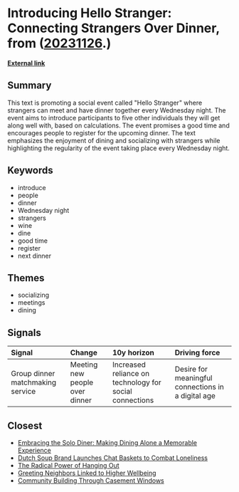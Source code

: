 # __Introducing Hello Stranger: Connecting Strangers Over Dinner__, from ([20231126](https://kghosh.substack.com/p/20231126).)

__[External link](https://timeleft.com/?utm_source=substack&utm_medium=email)__



## Summary

This text is promoting a social event called "Hello Stranger" where strangers can meet and have dinner together every Wednesday night. The event aims to introduce participants to five other individuals they will get along well with, based on calculations. The event promises a good time and encourages people to register for the upcoming dinner. The text emphasizes the enjoyment of dining and socializing with strangers while highlighting the regularity of the event taking place every Wednesday night.

## Keywords

* introduce
* people
* dinner
* Wednesday night
* strangers
* wine
* dine
* good time
* register
* next dinner

## Themes

* socializing
* meetings
* dining

## Signals

| Signal                           | Change                         | 10y horizon                                             | Driving force                                      |
|:---------------------------------|:-------------------------------|:--------------------------------------------------------|:---------------------------------------------------|
| Group dinner matchmaking service | Meeting new people over dinner | Increased reliance on technology for social connections | Desire for meaningful connections in a digital age |

## Closest

* [Embracing the Solo Diner: Making Dining Alone a Memorable Experience](387cc7d6dcac314087dfc35f2091b410)
* [Dutch Soup Brand Launches Chat Baskets to Combat Loneliness](d73cef2dc5d458ba6b4a61dff2997181)
* [The Radical Power of Hanging Out](edbb7336dfb26098bcc966ca17c074b9)
* [Greeting Neighbors Linked to Higher Wellbeing](d16e5657697812f4271d7ff1d18fd874)
* [Community Building Through Casement Windows](c4728e4ed6178e40f3f788745d12f911)